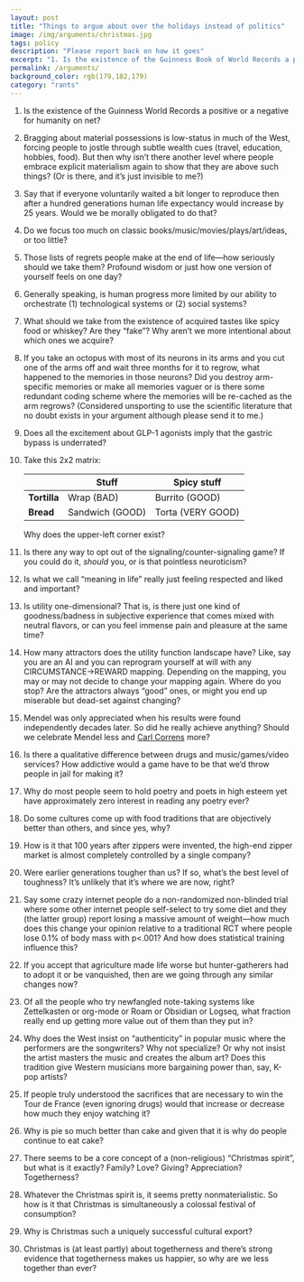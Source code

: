 ```yaml
---
layout: post
title: "Things to argue about over the holidays instead of politics"
image: /img/arguments/christmas.jpg
tags: policy
description: "Please report back on how it goes"
excerpt: "1. Is the existence of the Guinness Book of World Records a positive or a negative for humanity on net? 2. Bragging about material possessions is low-status in much of the West, forcing people to jostle through subtle wealth cues (travel, education, hobbies, food). But then why isn’t there another level where people embrace explicit materialism again to show that they are above such things? (Or is there, and it’s just invisible to me?)"
permalink: /arguments/
background_color: rgb(179,182,179)
category: "rants"
---
```


1. Is the existence of the Guinness World Records a positive or a negative for humanity on net?

2. Bragging about material possessions is low-status in much of the West, forcing people to jostle through subtle wealth cues (travel, education, hobbies, food). But then why isn’t there another level where people embrace explicit materialism again to show that they are above such things? (Or is there, and it’s just invisible to me?)

3. Say that if everyone voluntarily waited a bit longer to reproduce then after a hundred generations human life expectancy would increase by 25 years. Would we be morally obligated to do that?

4. Do we focus too much on classic books/music/movies/plays/art/ideas, or too little?

5. Those lists of regrets people make at the end of life—how seriously should we take them? Profound wisdom or just how one version of yourself feels on one day?

6. Generally speaking, is human progress more limited by our ability to orchestrate (1) technological systems or (2) social systems?

7. What should we take from the existence of acquired tastes like spicy food or whiskey? Are they “fake”? Why aren’t we more intentional about which ones we acquire?

8. If you take an octopus with most of its neurons in its arms and you cut one of the arms off and wait three months for it to regrow, what happened to the memories in those neurons? Did you destroy arm-specific memories or make all memories vaguer or is there some redundant coding scheme where the memories will be re-cached as the arm regrows? (Considered unsporting to use the scientific literature that no doubt exists in your argument although please send it to me.)

9. Does all the excitement about GLP-1 agonists imply that the gastric bypass is underrated?

10. Take this 2x2 matrix:

    |              | **Stuff**       | **Spicy stuff**   |
    | ------------ | --------------- | ----------------- |
    | **Tortilla** | Wrap (BAD)      | Burrito (GOOD)    |
    | **Bread**    | Sandwich (GOOD) | Torta (VERY GOOD) |

    Why does the upper-left corner exist?

11. Is there any way to opt out of the signaling/counter-signaling game? If you could do it, *should* you, or is that pointless neuroticism?

12. Is what we call “meaning in life” really just feeling respected and liked and important?

13. Is utility one-dimensional? That is, is there just one kind of goodness/badness in subjective experience that comes mixed with neutral flavors, or can you feel immense pain and pleasure at the same time?

14. How many attractors does the utility function landscape have? Like, say you are an AI and you can reprogram yourself at will with any CIRCUMSTANCE→REWARD mapping. Depending on the mapping, you may or may not decide to change your mapping again. Where do you stop? Are the attractors always “good” ones, or might you end up miserable but dead-set against changing?

15. Mendel was only appreciated when his results were found independently decades later. So did he really achieve anything? Should we celebrate Mendel less and [Carl Correns](https://en.wikipedia.org/wiki/Carl_Correns) more?

16. Is there a qualitative difference between drugs and music/games/video services? How addictive would a game have to be that we’d throw people in jail for making it?

17. Why do most people seem to hold poetry and poets in high esteem yet have approximately zero interest in reading any poetry ever?

18. Do some cultures come up with food traditions that are objectively better than others, and since yes, why?

19. How is it that 100 years after zippers were invented, the high-end zipper market is almost completely controlled by a single company? 

20. Were earlier generations tougher than us? If so, what’s the best level of toughness? It’s unlikely that it’s where we are now, right?

21. Say some crazy internet people do a non-randomized non-blinded trial where some other internet people self-select to try some diet and they (the latter group) report losing a massive amount of weight—how much does this change your opinion relative to a traditional RCT where people lose 0.1% of body mass with p<.001? And how does statistical training influence this?

22. If you accept that agriculture made life worse but hunter-gatherers had to adopt it or be vanquished, then are we going through any similar changes now?

23. Of all the people who try newfangled note-taking systems like Zettelkasten or org-mode or Roam or Obsidian or Logseq, what fraction really end up getting more value out of them than they put in?

24. Why does the West insist on “authenticity” in popular music where the performers are the songwriters? Why not specialize? Or why not insist the artist masters the music and creates the album art? Does this tradition give Western musicians more bargaining power than, say, K-pop artists?

25. If people truly understood the sacrifices that are necessary to win the Tour de France (even ignoring drugs) would that increase or decrease how much they enjoy watching it?

26. Why is pie so much better than cake and given that it is why do people continue to eat cake?

27. There seems to be a core concept of a (non-religious) “Christmas spirit”, but what is it exactly? Family? Love? Giving? Appreciation? Togetherness?

28. Whatever the Christmas spirit is, it seems pretty nonmaterialistic. So how is it that Christmas is simultaneously a colossal festival of consumption?

29. Why is Christmas such a uniquely successful cultural export?

30. Christmas is (at least partly) about togetherness and there’s strong evidence that togetherness makes us happier, so why are we less together than ever?